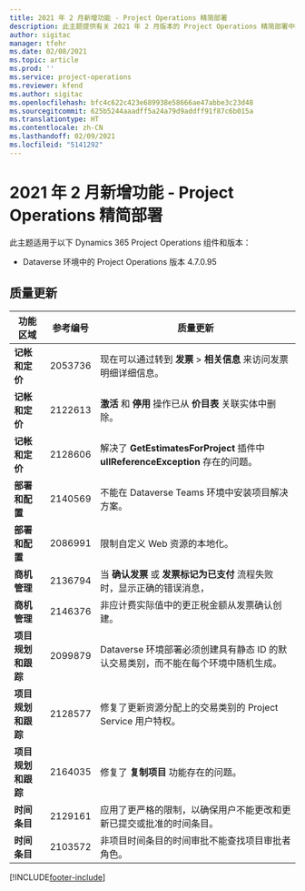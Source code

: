 ```yaml
---
title: 2021 年 2 月新增功能 - Project Operations 精简部署
description: 此主题提供有关 2021 年 2 月版本的 Project Operations 精简部署中推出的质量更新的信息。
author: sigitac
manager: tfehr
ms.date: 02/08/2021
ms.topic: article
ms.prod: ''
ms.service: project-operations
ms.reviewer: kfend
ms.author: sigitac
ms.openlocfilehash: bfc4c622c423e689938e58666ae47abbe3c23d48
ms.sourcegitcommit: 625b5244aaadff5a24a79d9addff91f87c6b015a
ms.translationtype: HT
ms.contentlocale: zh-CN
ms.lasthandoff: 02/09/2021
ms.locfileid: "5141292"
---
```

# <a name="whats-new-february-2021---project-operations-lite-deployment"></a>2021 年 2 月新增功能 - Project Operations 精简部署

此主题适用于以下 Dynamics 365 Project Operations 组件和版本：

  - Dataverse 环境中的 Project Operations 版本 4.7.0.95

## <a name="quality-updates"></a>质量更新

| **功能区域** | **参考编号** | **质量更新** |
| --- | --- | --- |
| **记帐和定价** | 2053736 | 现在可以通过转到 **发票** > **相关信息** 来访问发票明细详细信息。 |
| **记帐和定价** | 2122613 | **激活** 和 **停用** 操作已从 **价目表** 关联实体中删除。 |
| **记帐和定价** | 2128606 | 解决了 **GetEstimatesForProject** 插件中 **ullReferenceException** 存在的问题。 |
| **部署和配置** | 2140569 | 不能在 Dataverse Teams 环境中安装项目解决方案。 |
| **部署和配置** | 2086991 | 限制自定义 Web 资源的本地化。 |
| **商机管理** | 2136794 | 当 **确认发票** 或 **发票标记为已支付** 流程失败时，显示正确的错误消息， |
| **商机管理** | 2146376 | 非应计费实际值中的更正税金额从发票确认创建。 |
| **项目规划和跟踪** | 2099879 | Dataverse 环境部署必须创建具有静态 ID 的默认交易类别，而不能在每个环境中随机生成。 |
| **项目规划和跟踪** | 2128577 | 修复了更新资源分配上的交易类别的 Project Service 用户特权。 |
| **项目规划和跟踪** | 2164035 | 修复了 **复制项目** 功能存在的问题。 |
| **时间条目** | 2129161 | 应用了更严格的限制，以确保用户不能更改和更新已提交或批准的时间条目。 |
| **时间条目** | 2103572 | 非项目时间条目的时间审批不能查找项目审批者角色。 |


[!INCLUDE[footer-include](../../includes/footer-banner.md)]
